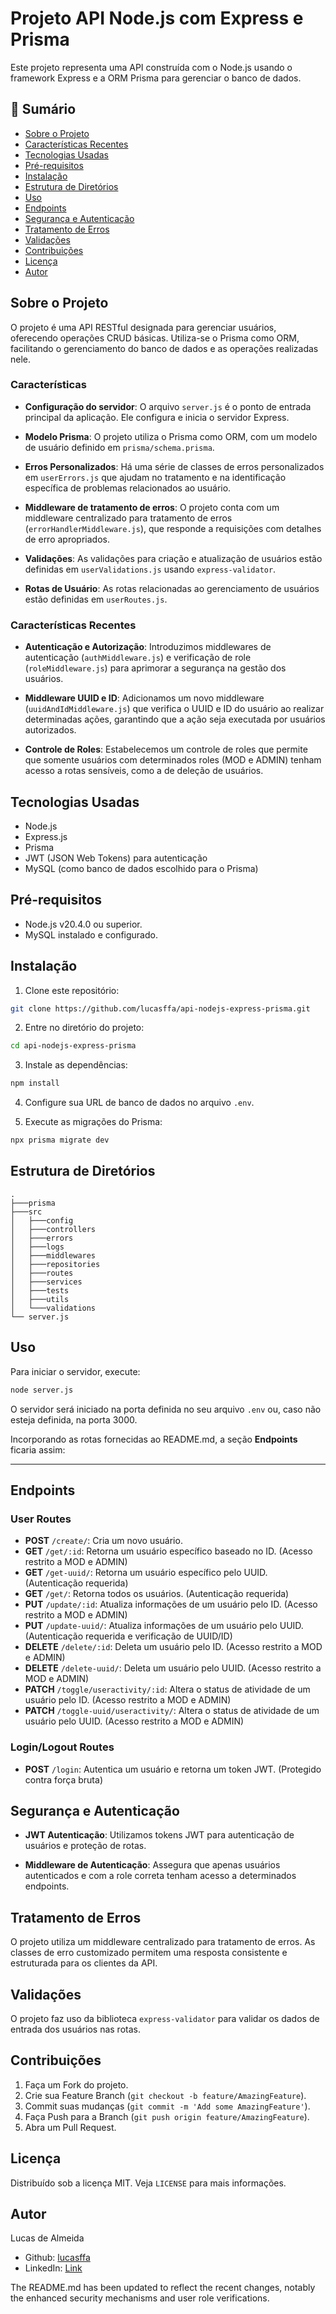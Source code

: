 # Projeto API Node.js com Express e Prisma

Este projeto representa uma API construída com o Node.js usando o framework Express e a ORM Prisma para gerenciar o banco de dados.

## 📌 Sumário

- [Sobre o Projeto](#sobre-o-projeto)
- [Características Recentes](#características-recentes)
- [Tecnologias Usadas](#tecnologias-usadas)
- [Pré-requisitos](#pré-requisitos)
- [Instalação](#instalação)
- [Estrutura de Diretórios](#estrutura-de-diretórios)
- [Uso](#uso)
- [Endpoints](#endpoints)
- [Segurança e Autenticação](#segurança-e-autenticação)
- [Tratamento de Erros](#tratamento-de-erros)
- [Validações](#validações)
- [Contribuições](#contribuições)
- [Licença](#licença)
- [Autor](#autor)

## Sobre o Projeto

O projeto é uma API RESTful designada para gerenciar usuários, oferecendo operações CRUD básicas. Utiliza-se o Prisma como ORM, facilitando o gerenciamento do banco de dados e as operações realizadas nele.

### Características

- **Configuração do servidor**: O arquivo `server.js` é o ponto de entrada principal da aplicação. Ele configura e inicia o servidor Express.

- **Modelo Prisma**: O projeto utiliza o Prisma como ORM, com um modelo de usuário definido em `prisma/schema.prisma`.

- **Erros Personalizados**: Há uma série de classes de erros personalizados em `userErrors.js` que ajudam no tratamento e na identificação específica de problemas relacionados ao usuário.

- **Middleware de tratamento de erros**: O projeto conta com um middleware centralizado para tratamento de erros (`errorHandlerMiddleware.js`), que responde a requisições com detalhes de erro apropriados.

- **Validações**: As validações para criação e atualização de usuários estão definidas em `userValidations.js` usando `express-validator`.

- **Rotas de Usuário**: As rotas relacionadas ao gerenciamento de usuários estão definidas em `userRoutes.js`.

### Características Recentes

- **Autenticação e Autorização**: Introduzimos middlewares de autenticação (`authMiddleware.js`) e verificação de role (`roleMiddleware.js`) para aprimorar a segurança na gestão dos usuários.

- **Middleware UUID e ID**: Adicionamos um novo middleware (`uuidAndIdMiddleware.js`) que verifica o UUID e ID do usuário ao realizar determinadas ações, garantindo que a ação seja executada por usuários autorizados.

- **Controle de Roles**: Estabelecemos um controle de roles que permite que somente usuários com determinados roles (MOD e ADMIN) tenham acesso a rotas sensíveis, como a de deleção de usuários.

## Tecnologias Usadas

- Node.js
- Express.js
- Prisma
- JWT (JSON Web Tokens) para autenticação
- MySQL (como banco de dados escolhido para o Prisma)

## Pré-requisitos

- Node.js v20.4.0 ou superior.
- MySQL instalado e configurado.

## Instalação

1. Clone este repositório:
```bash
git clone https://github.com/lucasffa/api-nodejs-express-prisma.git
```

2. Entre no diretório do projeto:
```bash
cd api-nodejs-express-prisma
```

3. Instale as dependências:
```bash
npm install
```

4. Configure sua URL de banco de dados no arquivo `.env`.

5. Execute as migrações do Prisma:
```bash
npx prisma migrate dev
```

## Estrutura de Diretórios

```
.
├───prisma
├───src
│   ├───config
│   ├───controllers
│   ├───errors
│   ├───logs
│   ├───middlewares
│   ├───repositories
│   ├───routes
│   ├───services
│   ├───tests
│   ├───utils
│   └───validations
└── server.js
```

## Uso

Para iniciar o servidor, execute:

```bash
node server.js
```

O servidor será iniciado na porta definida no seu arquivo `.env` ou, caso não esteja definida, na porta 3000.

Incorporando as rotas fornecidas ao README.md, a seção **Endpoints** ficaria assim:

---

## Endpoints

### User Routes

- **POST** `/create/`: Cria um novo usuário.
- **GET** `/get/:id`: Retorna um usuário específico baseado no ID. (Acesso restrito a MOD e ADMIN)
- **GET** `/get-uuid/`: Retorna um usuário específico pelo UUID. (Autenticação requerida)
- **GET** `/get/`: Retorna todos os usuários. (Autenticação requerida)
- **PUT** `/update/:id`: Atualiza informações de um usuário pelo ID. (Acesso restrito a MOD e ADMIN)
- **PUT** `/update-uuid/`: Atualiza informações de um usuário pelo UUID. (Autenticação requerida e verificação de UUID/ID)
- **DELETE** `/delete/:id`: Deleta um usuário pelo ID. (Acesso restrito a MOD e ADMIN)
- **DELETE** `/delete-uuid/`: Deleta um usuário pelo UUID. (Acesso restrito a MOD e ADMIN)
- **PATCH** `/toggle/useractivity/:id`: Altera o status de atividade de um usuário pelo ID. (Acesso restrito a MOD e ADMIN)
- **PATCH** `/toggle-uuid/useractivity/`: Altera o status de atividade de um usuário pelo UUID. (Acesso restrito a MOD e ADMIN)

### Login/Logout Routes

- **POST** `/login`: Autentica um usuário e retorna um token JWT. (Protegido contra força bruta)

## Segurança e Autenticação

- **JWT Autenticação**: Utilizamos tokens JWT para autenticação de usuários e proteção de rotas.

- **Middleware de Autenticação**: Assegura que apenas usuários autenticados e com a role correta tenham acesso a determinados endpoints.

## Tratamento de Erros

O projeto utiliza um middleware centralizado para tratamento de erros. As classes de erro customizado permitem uma resposta consistente e estruturada para os clientes da API.

## Validações

O projeto faz uso da biblioteca `express-validator` para validar os dados de entrada dos usuários nas rotas.

## Contribuições

1. Faça um Fork do projeto.
2. Crie sua Feature Branch (`git checkout -b feature/AmazingFeature`).
3. Commit suas mudanças (`git commit -m 'Add some AmazingFeature'`).
4. Faça Push para a Branch (`git push origin feature/AmazingFeature`).
5. Abra um Pull Request.

## Licença

Distribuído sob a licença MIT. Veja `LICENSE` para mais informações.

## Autor

Lucas de Almeida
- Github: [lucasffa](http://github.com/lucasffa/)
- LinkedIn: [Link](https://www.linkedin.com/in/lucasffa/)


The README.md has been updated to reflect the recent changes, notably the enhanced security mechanisms and user role verifications.